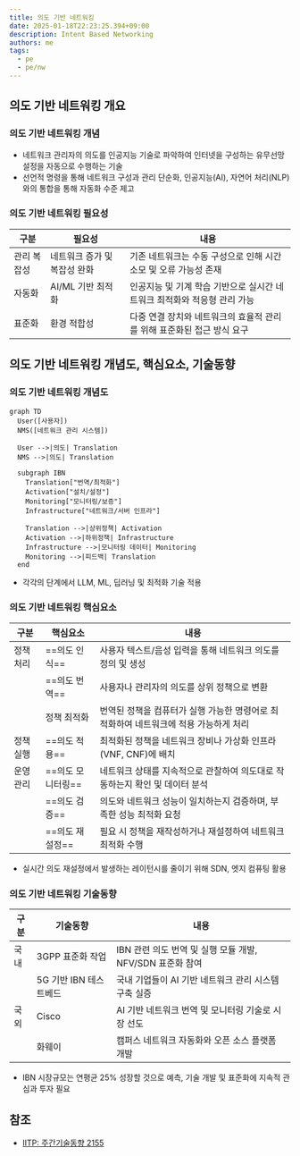 ```yaml
---
title: 의도 기반 네트워킹
date: 2025-01-18T22:23:25.394+09:00
description: Intent Based Networking
authors: me
tags:
  - pe
  - pe/nw
---
```


## 의도 기반 네트워킹 개요

### 의도 기반 네트워킹 개념

- 네트워크 관리자의 의도를 인공지능 기술로 파악하여 인터넷을 구성하는 유무선망 설정을 자동으로 수행하는 기술
- 선언적 명령을 통해 네트워크 구성과 관리 단순화, 인공지능(AI), 자연어 처리(NLP)와의 통합을 통해 자동화 수준 제고

### 의도 기반 네트워킹 필요성

| 구분 | 필요성 | 내용 |
| --- | --- | --- |
| 관리 복잡성 | 네트워크 증가 및 복잡성 완화 | 기존 네트워크는 수동 구성으로 인해 시간 소모 및 오류 가능성 존재 |
| 자동화 | AI/ML 기반 최적화 | 인공지능 및 기계 학습 기반으로 실시간 네트워크 최적화와 적응형 관리 가능 |
| 표준화 | 환경 적합성 | 다중 연결 장치와 네트워크의 효율적 관리를 위해 표준화된 접근 방식 요구 |

## 의도 기반 네트워킹 개념도, 핵심요소, 기술동향

### 의도 기반 네트워킹 개념도

```mermaid
graph TD
  User([사용자])
  NMS([네트워크 관리 시스템])

  User -->|의도| Translation
  NMS -->|의도| Translation

  subgraph IBN
    Translation["번역/최적화"]
    Activation["설치/설정"]
    Monitoring["모니터링/보증"]
    Infrastructure["네트워크/서버 인프라"]

    Translation -->|상위정책| Activation
    Activation -->|하위정책| Infrastructure
    Infrastructure -->|모니터링 데이터| Monitoring
    Monitoring -->|피드백| Translation
  end
```

- 각각의 단계에서 LLM, ML, 딥러닝 및 최적화 기술 적용

### 의도 기반 네트워킹 핵심요소

| 구분 | 핵심요소 | 내용 |
| --- | --- | --- |
| 정책 처리 | ==의도 인식== | 사용자 텍스트/음성 입력을 통해 네트워크 의도를 정의 및 생성 |
| | ==의도 번역== | 사용자나 관리자의 의도를 상위 정책으로 변환 |
| | 정책 최적화 | 번역된 정책을 컴퓨터가 실행 가능한 명령어로 최적화하여 네트워크에 적용 가능하게 처리 |
| 정책 실행 | ==의도 적용== | 최적화된 정책을 네트워크 장비나 가상화 인프라(VNF, CNF)에 배치 |
| 운영 관리 | ==의도 모니터링== | 네트워크 상태를 지속적으로 관찰하여 의도대로 작동하는지 확인 및 데이터 분석 |
| | ==의도 검증== | 의도와 네트워크 성능이 일치하는지 검증하며, 부족한 성능 최적화 요청 |
| | ==의도 재설정== | 필요 시 정책을 재작성하거나 재설정하여 네트워크 최적화 수행 |

- 실시간 의도 재설정에서 발생하는 레이턴시를 줄이기 위해 SDN, 엣지 컴퓨팅 활용

### 의도 기반 네트워킹 기술동향

| 구분 | 기술동향 | 내용 |
| --- | --- | --- |
| 국내 | 3GPP 표준화 작업 | IBN 관련 의도 번역 및 실행 모듈 개발, NFV/SDN 표준화 참여 |
| | 5G 기반 IBN 테스트베드 | 국내 기업들이 AI 기반 네트워크 관리 시스템 구축 실증 |
| 국외 | Cisco | AI 기반 네트워크 번역 및 모니터링 기술로 시장 선도 |
| | 화웨이 | 캠퍼스 네트워크 자동화와 오픈 소스 플랫폼 개발 |

- IBN 시장규모는 연평균 25% 성장할 것으로 예측, 기술 개발 및 표준화에 지속적 관심과 투자 필요

## 참조

- [IITP: 주간기술동향 2155](https://iitp.kr/kr/1/knowledge/periodicalViewA.it?searClassCode=B_ITA_01&masterCode=publication&identifier=1340)
